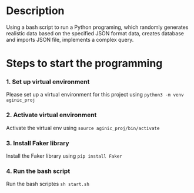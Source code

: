 # Description
Using a bash script to run a Python programing, which randomly generates realistic data based on the specified JSON format data, creates database and imports JSON file, implements a complex query.

# Steps to start the programming
### 1. Set up virtual environment
Please set up a virtual environment for this project using `python3 -m venv aginic_proj`
### 2. Activate virtual environment
Activate the virtual env using `source aginic_proj/bin/activate`
### 3. Install Faker library
Install the Faker library using `pip install Faker`
### 4. Run the bash script
Run the bash scriptes `sh start.sh`
